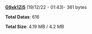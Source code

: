 [**G9xk1Zi5**](/data/G9xk1Zi5.txt) (19/12/22 - 01:43)- 361 bytes

**Total Datas**: 616

**Total Size**: 4.19 MB / 4.2 MB